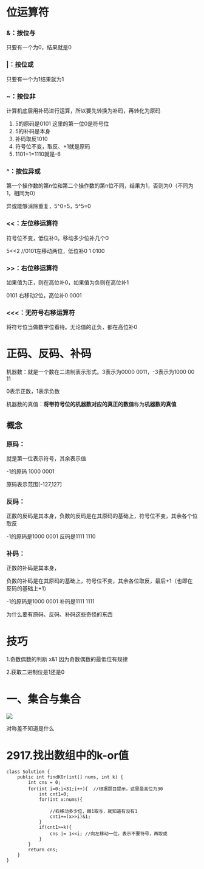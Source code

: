 # 位运算符

### &：按位与

只要有一个为0，结果就是0

### |：按位或

只要有一个为1结果就为1

### ~：按位非

计算机底层用补码进行运算，所以要先转换为补码，再转化为原码

1. 5的原码是0101 这里的第一位0是符号位
2. 5的补码是本身
3. 补码取反1010
4. 符号位不变，取反、+1就是原码
5. 1101+1=1110就是-6

### ^：按位异或

第一个操作数的第n位和第二个操作数的第n位不同，结果为1，否则为0（不同为1，相同为0）

异或能够消除重复，5^0=5，5^5=0

### <<：左位移运算符

符号位不变，低位补0。移动多少位补几个0

5<<2  //0101左移动两位，低位补0    1 0100 

### >>：右位移运算符

如果值为正，则在高位补0，如果值为负则在高位补1

0101 右移动2位，高位补0       0001

### <<<：无符号右移运算符

将符号位当做数字位看待。无论值的正负，都在高位补0

# 正码、反码、补码

机器数：就是一个数在二进制表示形式。3表示为0000 0011，-3表示为1000 00 11

0表示正数，1表示负数

机器数的真值：**将带符号位的机器数对应的真正的数值**称为**机器数的真值**

## 概念

### 原码：

就是第一位表示符号，其余表示值

-1的原码 1000 0001

原码表示范围[-127,127]

### 反码：

正数的反码是其本身，负数的反码是在其原码的基础上，符号位不变，其余各个位取反

-1的原码是1000 0001      反码是1111 1110

### 补码：

正数的补码是其本身，

负数的补码是在其原码的基础上，符号位不变，其余各位取反，最后+1（也即在反码的基础上+1）

-1的原码是1000 0001      补码是1111 1111



为什么要有原码、反码、补码这些奇怪的东西



# 技巧

1.奇数偶数的判断  x&1 因为奇数偶数的最低位有规律

2.获取二进制位是1还是0

# 一、集合与集合

![](D:\something\github\myCollegeLife\picture\learn\java\1.png)

对称差不知道是什么



# 2917.找出数组中的k-or值

```
class Solution {
    public int findKOr(int[] nums, int k) {
        int cns = 0;
        for(int i=0;i<31;i++){  //根据题目提示，这里最高位为30
            int cnt1=0;
            for(int x:nums){

                //右移动多少位，跟1取与，就知道有没有1
                cnt1+=(x>>i)&1;
            }   
            if(cnt1>=k){
                cns |= 1<<i; //向左移动一位，表示不要符号，再取或
            }
        }
        return cns;
    }
}
```

